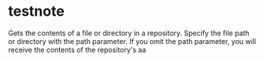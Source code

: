 # testnote

Gets the contents of a file or directory in a repository. Specify the file path or directory with the path parameter. If you omit the path parameter, you will receive the contents of the repository's
aa